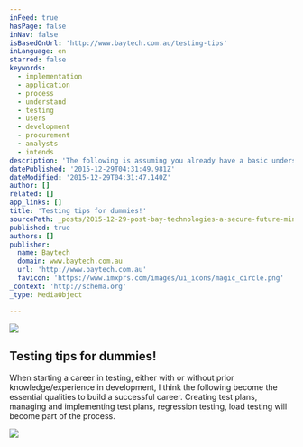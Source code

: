 ```yaml
---
inFeed: true
hasPage: false
inNav: false
isBasedOnUrl: 'http://www.baytech.com.au/testing-tips'
inLanguage: en
starred: false
keywords:
  - implementation
  - application
  - process
  - understand
  - testing
  - users
  - development
  - procurement
  - analysts
  - intends
description: 'The following is assuming you already have a basic understanding of the testing processes and activities. Understand the Process Understand the processes at a high level for the industry that would start testing in. For example, if you were to start testing on a procurement application get a certain level of understanding of what is involved in procurement cycle.'
datePublished: '2015-12-29T04:31:49.981Z'
dateModified: '2015-12-29T04:31:47.140Z'
author: []
related: []
app_links: []
title: 'Testing tips for dummies!'
sourcePath: _posts/2015-12-29-post-bay-technologies-a-secure-future-mincor-ciram.md
published: true
authors: []
publisher:
  name: Baytech
  domain: www.baytech.com.au
  url: 'http://www.baytech.com.au'
  favicon: 'https://www.imxprs.com/images/ui_icons/magic_circle.png'
_context: 'http://schema.org'
_type: MediaObject

---
```

![](https://the-grid-user-content.s3-us-west-2.amazonaws.com/c50ccd38-c23a-4ef6-bc15-2fbff07c3fef.png)

<article style=""><h1>Testing tips for dummies!  </h1><p>When starting a career in testing, either with or without prior knowledge/experience in development, I think the following become the essential qualities to build a successful career. Creating test plans, managing and implementing test plans, regression testing, load testing will become part of the process.</p><img src="https://s3-us-west-2.amazonaws.com/the-grid-img/p/18d7049cb24153c32594da6363f98766a275e2c2.jpg" /></article>